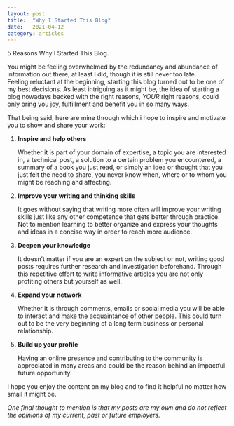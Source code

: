 ```yaml
---
layout: post
title:  "Why I Started This Blog"
date:   2021-04-12
category: articles
---
```

5 Reasons Why I Started This Blog.

You might be feeling overwhelmed by the redundancy and abundance of information out there, at least I did, though it is still never too late.  
Feeling reluctant at the beginning, starting this blog turned out to be one of my best decisions.
As least intriguing as it might be, the idea of starting a blog nowadays backed with the right reasons, *YOUR* right reasons, could only bring you joy, fulfillment and benefit you in so many ways. 

That being said, here are mine through which i hope to inspire and motivate you to show and share your work: 

1. **Inspire and help others**

   Whether it is part of your domain of expertise, a topic you are interested in, a technical post, a solution to a certain problem you encountered, 
   a summary of a book you just read, or simply an idea or thought that you just felt the need to share, you never know when, where or to whom you might 
   be reaching and affecting. 

2. **Improve your writing and thinking skills**

   It goes without saying that writing more often will improve your writing skills just like any other competence that gets better through practice. 
   Not to mention learning to better organize and express your thoughts and ideas in a concise way in order to reach more audience.      


3. **Deepen your knowledge**

   It doesn’t matter if you are an expert on the subject or not, writing good posts requires further research and investigation beforehand. 
   Through this repetitive effort to write informative articles you are not only profiting others but yourself as well.  

4. **Expand your network**

   Whether it is through comments, emails or social media you will be able to interact and make the acquaintance of other people. 
   This could turn out to be the very beginning of a long term business or personal relationship. 

5. **Build up your profile**

   Having an online presence and contributing to the community is appreciated in many areas and could be the reason behind an impactful future opportunity. 

I hope you enjoy the content on my blog and to find it helpful no matter how small it might be.

*One final thought to mention is that my posts are my own and do not reflect the opinions of my current, past or future employers.* 